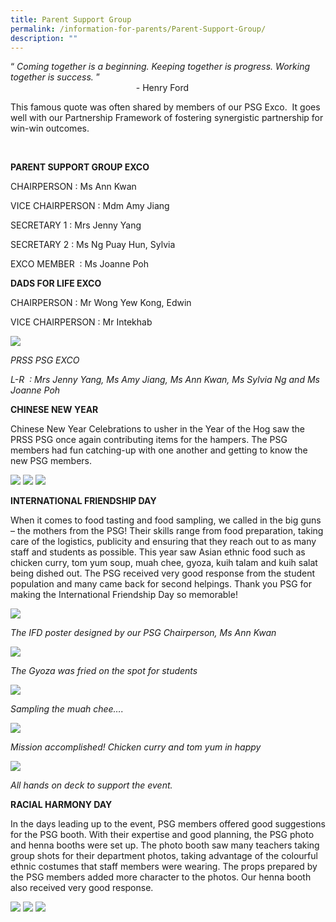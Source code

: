 ```yaml
---
title: Parent Support Group
permalink: /information-for-parents/Parent-Support-Group/
description: ""
---
```

“ _Coming together is a beginning. Keeping together is progress. Working together is success._ ”
                                                                                                                                             - Henry Ford

This famous quote was often shared by members of our PSG Exco.  It goes well with our Partnership Framework of fostering synergistic partnership for win-win outcomes.

   

**PARENT SUPPORT GROUP EXCO**

CHAIRPERSON : Ms Ann Kwan

VICE CHAIRPERSON : Mdm Amy Jiang

SECRETARY 1 : Mrs Jenny Yang

SECRETARY 2 : Ms Ng Puay Hun, Sylvia

EXCO MEMBER  : Ms Joanne Poh


  

**DADS FOR LIFE EXCO**

CHAIRPERSON : Mr Wong Yew Kong, Edwin

VICE CHAIRPERSON : Mr Intekhab

![](/images/PSG%20EXCO%202019.png)

_PRSS PSG EXCO_ 

_L-R  : Mrs Jenny Yang, Ms Amy Jiang, Ms Ann Kwan, Ms Sylvia Ng and Ms Joanne Poh_

  

  

**CHINESE NEW YEAR** 

Chinese New Year Celebrations to usher in the Year of the Hog saw the PRSS PSG once again contributing items for the hampers. The PSG members had fun catching-up with one another and getting to know the new PSG members.

![](/images/CNY-1.png)
![](/images/CNY-2.png)
![](/images/CNY-3.png)

**INTERNATIONAL FRIENDSHIP DAY**

When it comes to food tasting and food sampling, we called in the big guns – the mothers from the PSG! Their skills range from food preparation, taking care of the logistics, publicity and ensuring that they reach out to as many staff and students as possible. This year saw Asian ethnic food such as chicken curry, tom yum soup, muah chee, gyoza, kuih talam and kuih salat being dished out. The PSG received very good response from the student population and many came back for second helpings. Thank you PSG for making the International Friendship Day so memorable!

![](/images/IFD%20poster.png)

_The IFD poster designed by our PSG Chairperson, Ms Ann Kwan_

![](/images/Gyoza.png)

_The Gyoza was fried on the spot for students_

![](/images/Muah%20Chee.png)

_Sampling the muah chee…._

![](/images/Accomplishment.png)

_Mission accomplished! Chicken curry and tom yum in happy_

![](/images/Support%20team.png)

_All hands on deck to support the event._  

  

**RACIAL HARMONY DAY**

In the days leading up to the event, PSG members offered good suggestions for the PSG booth. With their expertise and good planning, the PSG photo and henna booths were set up. The photo booth saw many teachers taking group shots for their department photos, taking advantage of the colourful ethnic costumes that staff members were wearing. The props prepared by the PSG members added more character to the photos. Our henna booth also received very good response.

![](/images/RH-2.png)
![](/images/RH-3.png)
![](/images/RH-4.png)